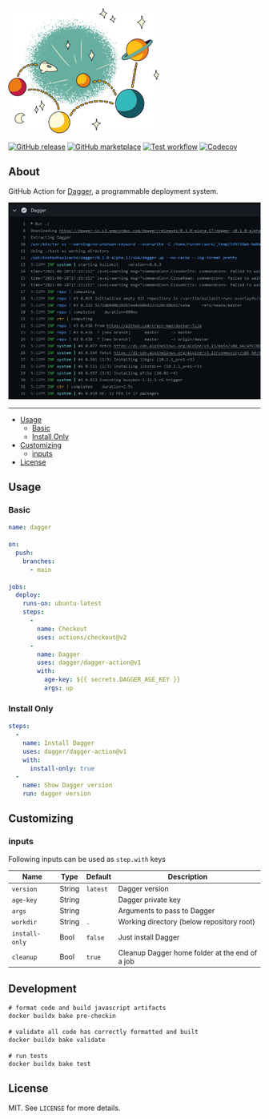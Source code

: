 ![Dagger](.github/dagger.png)

[![GitHub release](https://img.shields.io/github/release/dagger/dagger-action.svg?style=flat-square)](https://github.com/dagger/dagger-action/releases/latest)
[![GitHub marketplace](https://img.shields.io/badge/marketplace-dagger--action-blue?logo=github&style=flat-square)](https://github.com/marketplace/actions/dagger-action)
[![Test workflow](https://img.shields.io/github/workflow/status/dagger/dagger-action/test?label=test&logo=github&style=flat-square)](https://github.com/dagger/dagger-action/actions?workflow=test)
[![Codecov](https://img.shields.io/codecov/c/github/dagger/dagger-action?logo=codecov&style=flat-square)](https://codecov.io/gh/dagger/dagger-action)

## About

GitHub Action for [Dagger](https://dagger.io), a programmable deployment system.

![Screenshot](.github/dagger-action.png)

___

* [Usage](#usage)
  * [Basic](#basic)
  * [Install Only](#install-only)
* [Customizing](#customizing)
  * [inputs](#inputs)
* [License](#license)

## Usage

### Basic

```yaml
name: dagger

on:
  push:
    branches:
      - main

jobs:
  deploy:
    runs-on: ubuntu-latest
    steps:
      -
        name: Checkout
        uses: actions/checkout@v2
      -
        name: Dagger
        uses: dagger/dagger-action@v1
        with:
          age-key: ${{ secrets.DAGGER_AGE_KEY }}
          args: up
```

### Install Only

```yaml
steps:
  -
    name: Install Dagger
    uses: dagger/dagger-action@v1
    with:
      install-only: true
  -
    name: Show Dagger version
    run: dagger version
```

## Customizing

### inputs

Following inputs can be used as `step.with` keys

| Name             | Type    | Default      | Description                                                      |
|------------------|---------|--------------|------------------------------------------------------------------|
| `version`        | String  | `latest`     | Dagger version                                                   |
| `age-key`        | String  |              | Dagger private key                                               |
| `args`           | String  |              | Arguments to pass to Dagger                                      |
| `workdir`        | String  | `.`          | Working directory (below repository root)                        |
| `install-only`   | Bool    | `false`      | Just install Dagger                                              |
| `cleanup`        | Bool    | `true`       | Cleanup Dagger home folder at the end of a job                   |

## Development

```shell
# format code and build javascript artifacts
docker buildx bake pre-checkin

# validate all code has correctly formatted and built
docker buildx bake validate

# run tests
docker buildx bake test
```

## License

MIT. See `LICENSE` for more details.
